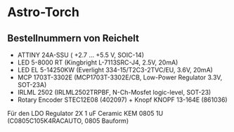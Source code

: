 # Astro-Torch

## Bestellnummern von Reichelt

* ATTINY 24A-SSU ( +2.7 ... +5.5 V, SOIC-14)
* LED 5-8000 RT (Kingbright L-7113SRC-J4, 2.5V, 20mA)
* LED EL 5-14250KW (Everlight 334-15/T2C3-2TVC/EU, 3.6V, 20mA)
* MCP 1703T-3302E (MCP1703T-3302E/CB, Low-Power Regulator 3.3V, SOT-23A)
* IRLML 2502 (IRLML2502TRPBF, N-Ch-Mosfet logic-level, SOT-23)
* Rotary Encoder STEC12E08 (402097) + Knopf KNOPF 13-164E (861036)


Für den LDO Regulator 2X 1 uF Ceramic KEM 0805 1U (C0805C105K4RACAUTO, 0805 Bauform)